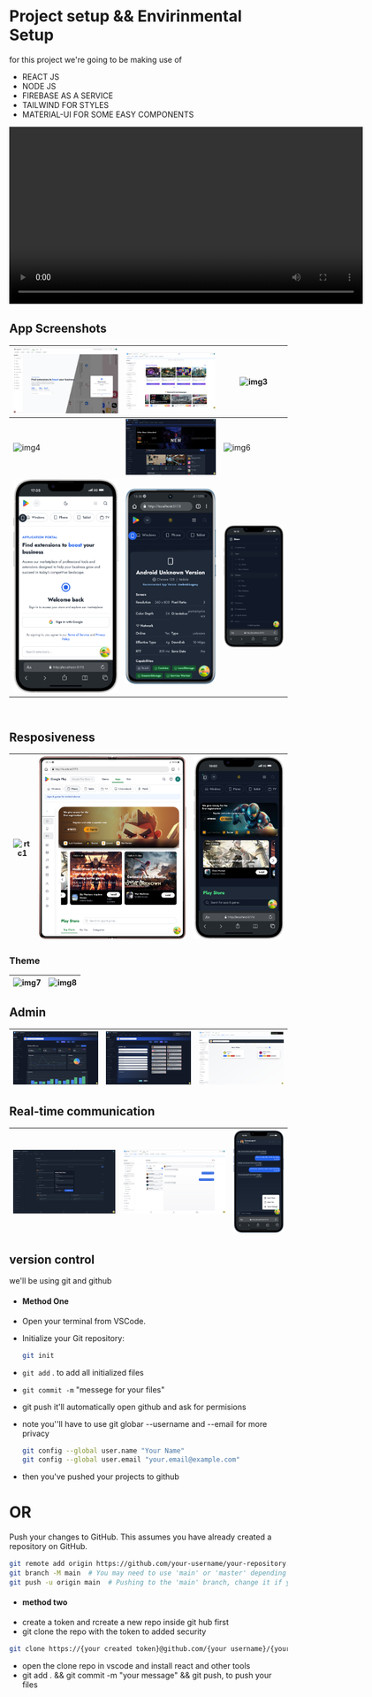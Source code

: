# Project setup && Envirinmental Setup

for this project we're going to be making use of

- REACT JS
- NODE JS
- FIREBASE AS A SERVICE
- TAILWIND FOR STYLES
- MATERIAL-UI FOR SOME EASY COMPONENTS

<!-- Video Overview Start -->
<!-- Replace YouTube embed with local video -->
<video width="640" controls>
  <source src="./presentation/appstore.mp4" type="video/mp4">
  Your browser does not support the video tag.
</video>
<!-- Video Overview End -->

<!-- Images Grid Start -->
## App Screenshots

| ![img1](./presentation/Screenshot%202025-05-03%20at%2018.38.26.png) | ![img2](./presentation/featured.png) | ![img3](./presentation/darkgrid.png) |
|----------------------------|----------------------------|----------------------------|
| ![img4](.) | ![img5](./presentation/deatil.png) | ![img6](./presentation/lightGrid.png) |
| ![img7](./presentation/authphone.png) | ![img8](./presentation/Xiaomi-12-localhost.png) | ![img9](./presentation/iPhone-14-Plus-localhost.png) |

<br/>

## Resposiveness

| ![rtc1](./presentation/res.png) | ![rtc2](./presentation/tabres.png) | ![rtc3](./presentation/phoneres.png) |
|---------------------------|---------------------------|---------------------------|

### Theme

| ![img7](./presentation/dark.png) | ![img8](./presentation/light.png) | 
|----------------------------------|----------------------------------|

<!-- Images Grid End -->

## Admin

| ![admin1](./presentation/darkboard.png) | ![admin2](./presentation/darkapps.png) | ![admin3](./presentation/users.png) |
|-------------------------------|-------------------------------|-------------------------------|

## Real-time communication

| ![rtc1](./presentation/darkgroup.png) | ![rtc2](./presentation/message.png) | ![rtc3](./presentation/phonechat.png) |
|---------------------------|---------------------------|---------------------------|

## version control
 we'll be using git and github

- #### Method One

- Open your terminal from VSCode.
- Initialize your Git repository:
  ```bash
  git init
  ```
- `git add` . to add all initialized files
- `git commit -m` "messege for your files"

- git push it'll automatically open github and ask for permisions
- note you''ll have to use git globar --username and --email for more privacy
  ```bash
  git config --global user.name "Your Name"
  git config --global user.email "your.email@example.com"
  ```

- then you've pushed your projects to github

# OR

Push your changes to GitHub. This assumes you have already created a repository on GitHub.

```bash
git remote add origin https://github.com/your-username/your-repository.git
git branch -M main  # You may need to use 'main' or 'master' depending on your default branch name
git push -u origin main  # Pushing to the 'main' branch, change it if your defaul
```

- #### method two
- create a token and rcreate a new repo inside git hub first
- git clone the repo with the token to added security

```bash
git clone https://{your created token}@github.com/{your username}/{your repo}.git
```

- open the clone repo in vscode and install react and other tools
- git add . && git commit -m "your message" && git push, to push your files
